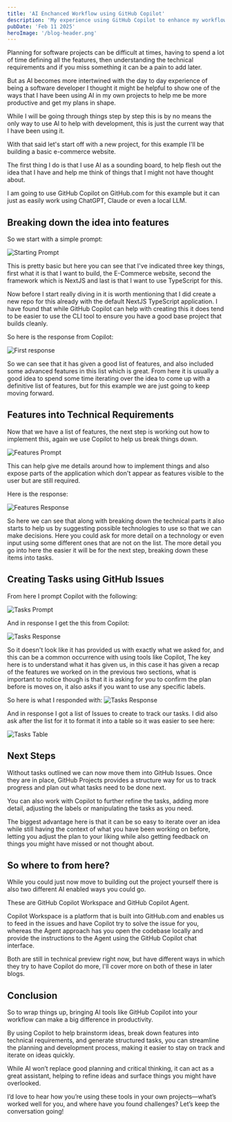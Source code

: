```yaml
---
title: 'AI Enchanced Workflow using GitHub Copilot'
description: 'My experience using GitHub Copilot to enhance my workflow'
pubDate: 'Feb 11 2025'
heroImage: '/blog-header.png'
---
```


Planning for software projects can be difficult at times, having to spend a lot of time defining all the features, then understanding the technical requirements and if you miss something it can be a pain to add later.

But as AI becomes more intertwined with the day to day experience of being a software developer I thought it might be helpful to show one of the ways that I have been using AI in my own projects to help me be more productive and get my plans in shape.

While I will be going through things step by step this is by no means the only way to use AI to help with development, this is just the current way that I have been using it.

With that said let's start off with a new project, for this example I'll be building a basic e-commerce website.

The first thing I do is that I use AI as a sounding board, to help flesh out the idea that I have and help me think of things that I might not have thought about.

I am going to use GitHub Copilot on GitHub.com for this example but it can just as easily work using ChatGPT, Claude or even a local LLM.

## Breaking down the idea into features

So we start with a simple prompt:

![Starting Prompt](/blogimages/ai-workflow/startPrompt.png)

This is pretty basic but here you can see that I've indicated three key things, first what it is that I want to build, the E-Commerce website, second the framework which is NextJS and last is that I want to use TypeScript for this.

Now before I start really diving in it is worth mentioning that I did create a new repo for this already with the default NextJS TypeScript application.
I have found that while GitHub Copilot can help with creating this it does tend to be easier to use the CLI tool to ensure you have a good base project that builds cleanly.

So here is the response from Copilot:

![First response](/blogimages/ai-workflow/firstResponse.png)

So we can see that it has given a good list of features, and also included some advanced features in this list which is great. From here it is usually a good idea to spend some time iterating over the idea to come up with a definitive list of features, but for this example we are just going to keep moving forward.

## Features into Technical Requirements

Now that we have a list of features, the next step is working out how to implement this, again we use Copilot to help us break things down.

![Features Prompt](/blogimages/ai-workflow/featuresPrompt.png)

This can help give me details around how to implement things and also expose parts of the application which don't appear as features visible to the user but are still required.

Here is the response:

![Features Response](/blogimages/ai-workflow/featuresResponse.png)

So here we can see that along with breaking down the technical parts it also starts to help us by suggesting possible technologies to use so that we can make decisions. Here you could ask for more detail on a technology or even input using some different ones that are not on the list. The more detail you go into here the easier it will be for the next step, breaking down these items into tasks.

## Creating Tasks using GitHub Issues

From here I prompt Copilot with the following:

![Tasks Prompt](/blogimages/ai-workflow/tasksPrompt.png)

And in response I get the this from Copilot:

![Tasks Response](/blogimages/ai-workflow/tasksResponse.png)

So it doesn't look like it has provided us with exactly what we asked for, and this can be a common occurrence with using tools like Copilot, The key here is to understand what it has given us, in this case it has given a recap of the features we worked on in the previous two sections, what is important to notice though is that it is asking for you to confirm the plan before is moves on, it also asks if you want to use any specific labels.

So here is what I responded with:
![Tasks Response](/blogimages/ai-workflow/tasksRefinePrompt.png)

And in response I got a list of Issues to create to track our tasks. I did also ask after the list for it to format it into a table so it was easier to see here:

![Tasks Table](/blogimages/ai-workflow/tasksTable.png)

## Next Steps

Without tasks outlined we can now move them into GitHub Issues. Once they are in place, GitHub Projects provides a structure way for us to track progress and plan out what tasks need to be done next.

You can also work with Copilot to further refine the tasks, adding more detail, adjusting the labels or manipulating the tasks as you need.

The biggest advantage here is that it can be so easy to iterate over an idea while still having the context of what you have been working on before, letting you adjust the plan to your liking while also getting feedback on things you might have missed or not thought about.

## So where to from here?

While you could just now move to building out the project yourself there is also two different AI enabled ways you could go.

These are GitHub Copilot Workspace and GitHub Copilot Agent.

Copilot Workspace is a platform that is built into GitHub.com and enables us to feed in the issues and have Copilot try to solve the issue for you, whereas the Agent approach has you open the codebase locally and provide the instructions to the Agent using the GitHub Copilot chat interface.

Both are still in technical preview right now, but have different ways in which they try to have Copilot do more, I'll cover more on both of these in later blogs.

## Conclusion

So to wrap things up, bringing AI tools like GitHub Copilot into your workflow can make a big difference in productivity.

By using Copilot to help brainstorm ideas, break down features into technical requirements, and generate structured tasks, you can streamline the planning and development process, making it easier to stay on track and iterate on ideas quickly.

While AI won’t replace good planning and critical thinking, it can act as a great assistant, helping to refine ideas and surface things you might have overlooked.

I’d love to hear how you’re using these tools in your own projects—what’s worked well for you, and where have you found challenges? Let’s keep the conversation going!
